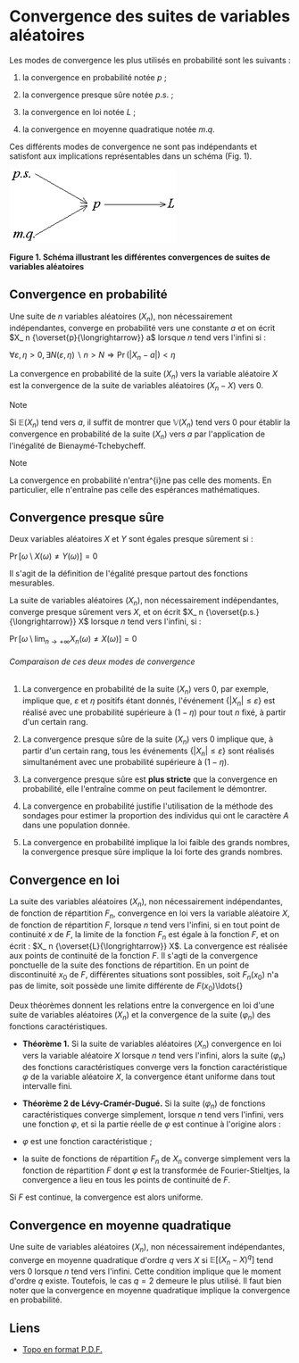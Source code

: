 # Convergence des suites de variables aléatoires

Les modes de convergence les plus utilisés en probabilité sont les suivants :

1. la convergence en probabilité notée $p$ ;

2. la convergence presque sûre notée $p.s.$ ;

3. la convergence en loi notée $L$ ;

4. la convergence en moyenne quadratique notée $m.q.$

Ces différents modes de convergence ne sont pas indépendants et satisfont aux implications représentables dans un schéma (Fig. 1).

![fig30](IMG/convergence.png "Schéma illustrant les différentes convergences de suites de variables aléatoires")

**Figure 1. Schéma illustrant les différentes convergences de suites de variables aléatoires**

## Convergence en probabilité

Une suite de $n$ variables aléatoires $\left( X_n \right)$, non nécessairement indépendantes, converge en probabilité vers une constante $a$ et on écrit $X_ n {\overset{p}{\longrightarrow}} a$ lorsque $n$ tend vers l'infini si :

$\forall \varepsilon, \eta > 0, \exists N \left( \varepsilon, \eta \right) \backslash n > N\Rightarrow \Pr \left( \left| X_n - a \right| \right) < \eta$

La convergence en probabilité de la suite $\left( X_n \right)$ vers la variable aléatoire $X$ est la convergence de la suite de variables aléatoires $\left( X_n - X \right)$ vers 0.

> [!NOTE]
> Si $\mathbb{E} \left( X_n \right)$ tend vers $a$, il suffit de montrer que $\mathbb{V} \left( X_n \right)$ tend vers 0 pour établir la convergence en probabilité de la suite $\left( X_n \right)$ vers $a$ par l'application de l'inégalité de Bienaymé-Tchebycheff.

> [!NOTE]
> La convergence en probabilité n'entra\^{i}ne pas celle des moments. En particulier, elle n'entraîne pas celle des espérances mathématiques.

## Convergence presque sûre

Deux variables aléatoires $X$ et $Y$ sont égales presque sûrement si :

$\Pr \left[ \omega \setminus X \left( \omega \right) \neq Y \left( \omega \right) \right] = 0$

Il s'agit de la définition de l'égalité presque partout des fonctions mesurables.

La suite de variables aléatoires $\left( X_n \right)$, non nécessairement indépendantes, converge presque sûrement vers $X$, et on écrit $X_ n {\overset{p.s.}{\longrightarrow}} X$ lorsque $n$ tend vers l'infini, si :

$\Pr \left[ \omega \setminus \lim_{n \rightarrow +\infty} X_n \left( \omega \right) \neq X \left( \omega \right) \right] = 0$

###### Comparaison de ces deux modes de convergence

1. La convergence en probabilité de la suite  $\left( X_n \right)$ vers 0, par exemple, implique que, $\varepsilon$ et $\eta$ positifs étant donnés, l'événement $\left\lbrace \left| X_n \right| \leq \varepsilon \right\rbrace$ est réalisé avec une probabilité supérieure à $\left( 1 - \eta \right)$ pour tout $n$ fixé, à partir d'un certain rang.

2. La convergence presque sûre de la suite $\left( X_n \right)$ vers 0 implique que, à partir d'un certain rang, tous les événements $\left\lbrace \left| X_n \right| \leq \varepsilon \right\rbrace$ sont réalisés simultanément avec une probabilité supérieure à $\left( 1 - \eta \right)$.

3. La convergence presque sûre est **plus stricte** que la convergence en probabilité, elle l'entraîne comme on peut facilement le démontrer.

4. La convergence en probabilité justifie l'utilisation de la méthode des sondages pour estimer la proportion des individus qui ont le caractère $A$ dans une population donnée.

5. La convergence en probabilité implique la loi faible des grands nombres, la convergence presque sûre implique la loi forte des grands nombres.

## Convergence en loi

La suite des variables aléatoires $\left( X_n \right)$, non nécessairement indépendantes, de fonction de répartition $F_n$, convergence en loi vers la variable aléatoire $X$, de fonction de répartition $F$, lorsque $n$ tend vers l'infini, si en tout point de continuité $x$ de $F$, la limite de la fonction $F_n$ est égale à la fonction $F$, et on écrit : $X_ n {\overset{L}{\longrightarrow}} X$. La convergence est réalisée aux points de continuité de la fonction $F$. Il s'agti de la convergence ponctuelle de la suite des fonctions de répartition. En un point de discontinuité $x_0$ de $F$, différentes situations sont possibles, soit $F_n \left( x_0 \right)$ n'a pas de limite, soit possède une limite différente de $F \left( x_0 \right)$\ldots{}

Deux théorèmes donnent les relations entre la convergence en loi d'une suite de variables aléatoires $\left( X_n \right)$ et la convergence de la suite $\left( {\varphi}_n \right)$ des fonctions caractéristiques.

- **Théorème 1.** Si la suite de variables aléatoires $\left( X_n \right)$ convergence en loi vers la variable aléatoire $X$ lorsque $n$ tend vers l'infini, alors la suite $\left( {\varphi}_n \right)$ des fonctions caractéristiques converge vers la fonction caractéristique $\varphi$ de la variable aléatoire $X$, la convergence étant uniforme dans tout intervalle fini.

- **Théorème 2 de Lévy-Cramér-Dugué.** Si la suite $\left( {\varphi}_n \right)$ de fonctions caractéristiques converge simplement, lorsque $n$ tend vers l'infini, vers une fonction $\varphi$, et si la partie réelle de $\varphi$ est continue à l'origine alors :

- $\varphi$ est une fonction caractéristique ;

- la suite de fonctions de répartition $F_n$ de $X_n$ converge simplement vers la fonction de répartition $F$ dont $\varphi$ est la transformée de Fourier-Stieltjes, la convergence a lieu en tous les points de continuité de $F$.

Si $F$ est continue, la convergence est alors uniforme.

## Convergence en moyenne quadratique

Une suite de variables aléatoires $\left( X_n \right)$, non nécessairement indépendantes, converge en moyenne quadratique d'ordre $q$ vers $X$ si $\mathbb{E} \left[ \left( X_n - X \right)^q \right]$ tend vers 0 lorsque $n$ tend vers l'infini. Cette condition implique que le moment d'ordre $q$ existe. Toutefois, le cas $q = 2$ demeure le plus utilisé. Il faut bien noter que la convergence en moyenne quadratique implique la convergence en probabilité.

## Liens

- [Topo en format P.D.F.](./PDF/02-Convergence-des-suites-de-variables-aleatoires.pdf)
